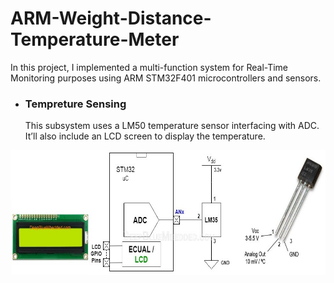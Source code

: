 # ARM-Weight-Distance-Temperature-Meter
In this project, I implemented a multi-function system for Real-Time Monitoring purposes using ARM STM32F401 microcontrollers and sensors.

* ### Tempreture Sensing
  This subsystem uses a LM50 temperature sensor interfacing with ADC. It’ll also include an LCD screen to display the temperature.
 <p align="center">
<img src="/Images/STM32-LM35-Temperature-Sensor.jpg" width="600" height="200" align="center">
</p>

